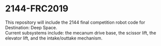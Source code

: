 # 2144-FRC2019
This repository will include the 2144 final competition robot code for Destination: Deep Space.  
Current subsystems include: the mecanum drive base, the scissor lift, the elevator lift, and the intake/outtake mechanism.
